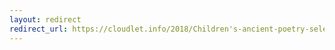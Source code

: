 ```yaml
---
layout: redirect
redirect_url: https://cloudlet.info/2018/Children's-ancient-poetry-selection-Volume-4
---
```

